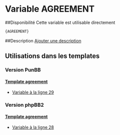 # Variable AGREEMENT

##Disponibilité
Cette variable est utilisable directement

```html
{AGREEMENT}
```

##Description
[Ajouter une description](https://fa-tvars.appspot.com/var/AGREEMENT)

## Utilisations dans les templates

### Version PunBB

#### [Template agreement](punbb/agreement.md#readme)
* [Variable &agrave; la ligne 29](../punbb/agreement.tpl#L29)

### Version phpBB2

#### [Template agreement](subsilver/agreement.md#readme)
* [Variable &agrave; la ligne 28](../subsilver/agreement.tpl#L28)